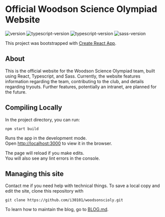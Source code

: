 # Official Woodson Science Olympiad Website

![version](https://img.shields.io/badge/release-v3.0.0-red)
![typescript-version](https://img.shields.io/badge/TypeScript-5.8.3-blue)
![typescript-version](https://img.shields.io/badge/React-19.1.0-blue)
![sass-version](https://img.shields.io/badge/Sass-1.89.0.0-deeppink)


This project was bootstrapped with [Create React App](https://github.com/facebook/create-react-app).

## About
This is the official website for the Woodson Science Olympiad team, built using React, Typescript, and Sass. Currently, the website features information regarding the team, contributing to the club, and details regarding tryouts. Further features, potentially an intranet, are planned for the future.


## Compiling Locally

In the project directory, you can run:

```
npm start build
```

Runs the app in the development mode.\
Open [http://localhost:3000](http://localhost:3000) to view it in the browser.

The page will reload if you make edits.\
You will also see any lint errors in the console.


## Managing this site

Contact me if you need help with technical things. To save a local copy and edit the site, clone this repository with 

```
git clone https://github.com/i30101/woodsonscioly.git
```

To learn how to maintain the blog, go to [BLOG.md](BLOG.md).